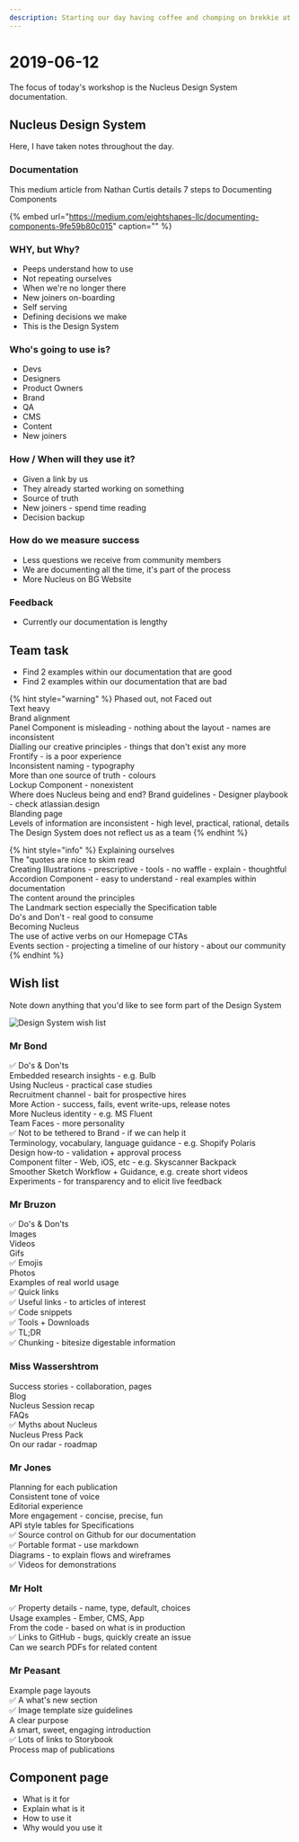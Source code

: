 ```yaml
---
description: Starting our day having coffee and chomping on brekkie at Breakfast Club.
---
```


# 2019-06-12

The focus of today's workshop is the Nucleus Design System documentation.

## Nucleus Design System

Here, I have taken notes throughout the day.

### Documentation

This medium article from Nathan Curtis details 7 steps to Documenting Components

{% embed url="https://medium.com/eightshapes-llc/documenting-components-9fe59b80c015" caption="" %}

### WHY, but Why?

* Peeps understand how to use
* Not repeating ourselves
* When we're no longer there
* New joiners on-boarding
* Self serving
* Defining decisions we make
* This is the Design System

### Who's going to use is?

* Devs
* Designers
* Product Owners
* Brand
* QA
* CMS
* Content
* New joiners

### How / When will they use it?

* Given a link by us
* They already started working on something
* Source of truth
* New joiners - spend time reading
* Decision backup

### How do we measure success

* Less questions we receive from community members
* We are documenting all the time, it's part of the process
* More Nucleus on BG Website

### Feedback

* Currently our documentation is lengthy

## Team task

* Find 2 examples within our documentation that are good
* Find 2 examples within our documentation that are bad

{% hint style="warning" %}
Phased out, not Faced out  
Text heavy  
Brand alignment  
Panel Component is misleading - nothing about the layout - names are inconsistent  
Dialling our creative principles - things that don't exist any more  
Frontify - is a poor experience  
Inconsistent naming - typography  
More than one source of truth - colours  
Lockup Component - nonexistent  
Where does Nucleus being and end? Brand guidelines - Designer playbook - check atlassian.design  
Blanding page  
Levels of information are inconsistent - high level, practical, rational, details  
The Design System does not reflect us as a team
{% endhint %}

{% hint style="info" %}
Explaining ourselves  
The "quotes are nice to skim read  
Creating Illustrations - prescriptive - tools - no waffle - explain - thoughtful  
Accordion Component - easy to understand - real examples within documentation  
The content around the principles  
The Landmark section especially the Specification table  
Do's and Don't - real good to consume  
Becoming Nucleus  
The use of active verbs on our Homepage CTAs  
Events section - projecting a timeline of our history - about our community
{% endhint %}

## Wish list

Note down anything that you'd like to see form part of the Design System

![Design System wish list](https://github.com/andij/notes/tree/b49cb1dcfd9388086781cbadaa863cb18f7a86e9/.gitbook/assets/img_7664.jpg)

### Mr Bond

✅ Do's & Don'ts  
Embedded research insights - e.g. Bulb  
Using Nucleus - practical case studies  
Recruitment channel - bait for prospective hires  
More Action - success, fails, event write-ups, release notes  
More Nucleus identity - e.g. MS Fluent  
Team Faces - more personality  
✅ Not to be tethered to Brand - if we can help it  
Terminology, vocabulary, language guidance - e.g. Shopify Polaris  
Design how-to - validation + approval process  
Component filter - Web, iOS, etc - e.g. Skyscanner Backpack  
Smoother Sketch Workflow + Guidance, e.g. create short videos  
Experiments - for transparency and to elicit live feedback

### Mr Bruzon

✅ Do's & Don'ts  
Images  
Videos  
Gifs  
✅ Emojis  
Photos  
Examples of real world usage  
✅ Quick links  
✅ Useful links - to articles of interest  
✅ Code snippets  
✅ Tools + Downloads  
✅ TL;DR  
✅ Chunking - bitesize digestable information

### Miss Wassershtrom

Success stories - collaboration, pages  
Blog  
Nucleus Session recap  
FAQs  
✅ Myths about Nucleus  
Nucleus Press Pack  
On our radar - roadmap

### Mr Jones

Planning for each publication  
Consistent tone of voice  
Editorial experience  
More engagement - concise, precise, fun  
API style tables for Specifications  
✅ Source control on Github for our documentation  
✅ Portable format - use markdown  
Diagrams - to explain flows and wireframes  
✅ Videos for demonstrations

### Mr Holt

✅ Property details - name, type, default, choices  
Usage examples - Ember, CMS, App  
From the code - based on what is in production  
✅ Links to GitHub - bugs, quickly create an issue  
Can we search PDFs for related content

### Mr Peasant

Example page layouts  
✅ A what's new section  
✅ Image template size guidelines  
A clear purpose  
A smart, sweet, engaging introduction  
✅ Lots of links to Storybook  
Process map of publications

## Component page

* What is it for
* Explain what is it
* How to use it
* Why would you use it

